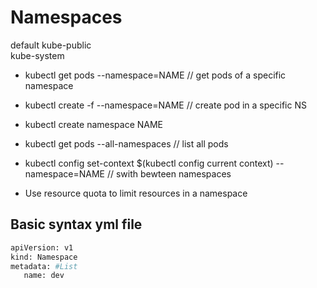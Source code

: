 # Namespaces

default
kube-public       
kube-system

- kubectl get pods --namespace=NAME // get pods of a specific namespace
- kubectl create -f --namespace=NAME // create pod in a specific NS
- kubectl create namespace NAME 
- kubectl get pods --all-namespaces  // list all pods 
- kubectl config set-context $(kubectl config current context) --namespace=NAME // swith bewteen namespaces

- Use resource quota to limit resources in a namespace 

## Basic syntax yml file 

```bash
apiVersion: v1
kind: Namespace
metadata: #List
   name: dev
```